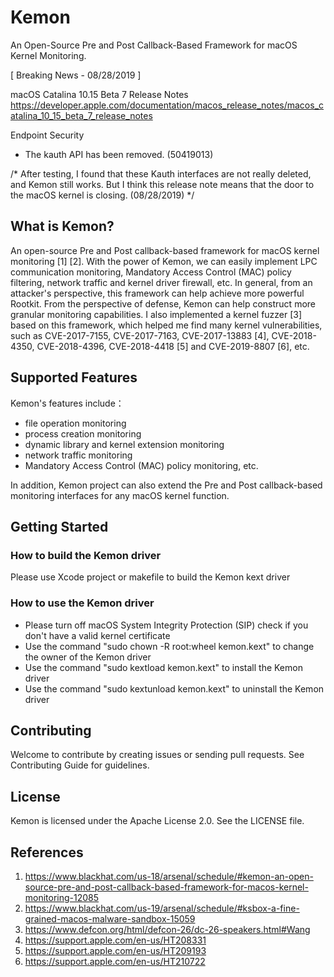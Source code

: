 # Kemon
An Open-Source Pre and Post Callback-Based Framework for macOS Kernel Monitoring.

[ Breaking News - 08/28/2019 ]

macOS Catalina 10.15 Beta 7 Release Notes
https://developer.apple.com/documentation/macos_release_notes/macos_catalina_10_15_beta_7_release_notes

Endpoint Security
 - The kauth API has been removed. (50419013)

/* After testing, I found that these Kauth interfaces are not really deleted, and Kemon still works. But I think this release note means that the door to the macOS kernel is closing. (08/28/2019) */

## What is Kemon?
An open-source Pre and Post callback-based framework for macOS kernel monitoring [1] [2]. With the power of Kemon, we can easily implement LPC communication monitoring, Mandatory Access Control (MAC) policy filtering, network traffic and kernel driver firewall, etc. In general, from an attacker's perspective, this framework can help achieve more powerful Rootkit. From the perspective of defense, Kemon can help construct more granular monitoring capabilities. I also implemented a kernel fuzzer [3] based on this framework, which helped me find many kernel vulnerabilities, such as CVE-2017-7155, CVE-2017-7163, CVE-2017-13883 [4], CVE-2018-4350, CVE-2018-4396, CVE-2018-4418 [5] and CVE-2019-8807 [6], etc.

## Supported Features
Kemon's features include：
- file operation monitoring
- process creation monitoring
- dynamic library and kernel extension monitoring
- network traffic monitoring
- Mandatory Access Control (MAC) policy monitoring, etc.

In addition, Kemon project can also extend the Pre and Post callback-based monitoring interfaces for any macOS kernel function.

## Getting Started
### How to build the Kemon driver
Please use Xcode project or makefile to build the Kemon kext driver

### How to use the Kemon driver
- Please turn off macOS System Integrity Protection (SIP) check if you don't have a valid kernel certificate
- Use the command "sudo chown -R root:wheel kemon.kext" to change the owner of the Kemon driver
- Use the command "sudo kextload kemon.kext" to install the Kemon driver
- Use the command "sudo kextunload kemon.kext" to uninstall the Kemon driver


## Contributing
Welcome to contribute by creating issues or sending pull requests. See Contributing Guide for guidelines.

## License
Kemon is licensed under the Apache License 2.0. See the LICENSE file.

## References
1. https://www.blackhat.com/us-18/arsenal/schedule/#kemon-an-open-source-pre-and-post-callback-based-framework-for-macos-kernel-monitoring-12085
2. https://www.blackhat.com/us-19/arsenal/schedule/#ksbox-a-fine-grained-macos-malware-sandbox-15059
3. https://www.defcon.org/html/defcon-26/dc-26-speakers.html#Wang
4. https://support.apple.com/en-us/HT208331
5. https://support.apple.com/en-us/HT209193
6. https://support.apple.com/en-us/HT210722

